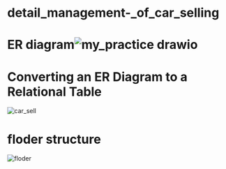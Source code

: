 # detail_management-_of_car_selling
# ER diagram![my_practice drawio](https://user-images.githubusercontent.com/106763609/171778239-ff65dfb2-5868-4e75-8a5e-d939ad529dfe.png)
# Converting an ER Diagram to a Relational Table
![car_sell](https://user-images.githubusercontent.com/106763609/171778839-f449db69-b908-4afb-8e28-d133a8576831.png)
# floder structure
![floder](https://user-images.githubusercontent.com/106763609/171913369-0a721a9a-2c04-4944-8c78-517b2e7fe1d1.png)
